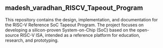 **madesh_varadhan_RISCV_Tapeout_Program**
---
This repository contains the design, implementation, and documentation for the RISC-V Reference SoC Tapeout Program. The project focuses on developing a silicon-proven System-on-Chip (SoC) based on the open-source RISC-V ISA, intended as a reference platform for education, research, and prototyping.
